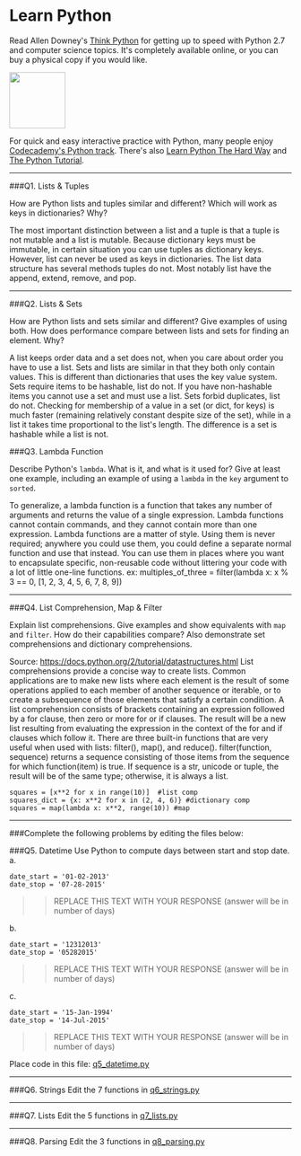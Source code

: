 # Learn Python

Read Allen Downey's [Think Python](http://www.greenteapress.com/thinkpython/) for getting up to speed with Python 2.7 and computer science topics. It's completely available online, or you can buy a physical copy if you would like.

<a href="http://www.greenteapress.com/thinkpython/"><img src="img/think_python.png" style="width: 100px;" target="_blank"></a>

For quick and easy interactive practice with Python, many people enjoy [Codecademy's Python track](http://www.codecademy.com/en/tracks/python). There's also [Learn Python The Hard Way](http://learnpythonthehardway.org/book/) and [The Python Tutorial](https://docs.python.org/2/tutorial/).

---

###Q1. Lists &amp; Tuples

How are Python lists and tuples similar and different? Which will work as keys in dictionaries? Why?

>>
The most important distinction between a list and a tuple is that a tuple is not mutable and a list is mutable.
Because dictionary keys must be immutable, in certain situation you can use tuples as dictionary keys. However, list can never be used as keys in
dictionaries. The list data structure has several methods tuples do not. Most notably list have the append, extend, remove, and pop.

---

###Q2. Lists &amp; Sets

How are Python lists and sets similar and different? Give examples of using both. How does performance compare between lists and sets for finding an element. Why?

>>
A list keeps order data and a set does not, when you care about order you have to use a list. Sets and lists are similar in that they both only contain values. This is different than dictionaries that uses the key value system. Sets require items to be hashable, list do not. If you have non-hashable items you cannot use a set and must use a list. Sets forbid duplicates, list do not. Checking for membership of a value in a set (or dict, for keys) is much faster (remaining relatively constant despite size of the set), while in a list it takes time proportional to the list's length. The difference is a set is hashable while a list is not.

###Q3. Lambda Function

Describe Python's `lambda`. What is it, and what is it used for? Give at least one example, including an example of using a `lambda` in the `key` argument to `sorted`.

>>
To generalize, a lambda function is a function that takes any number of arguments and returns the value of a single expression. Lambda functions cannot contain commands, and they cannot contain more than one expression.
Lambda functions are a matter of style. Using them is never required; anywhere you could use them, you could define a separate normal function and use that instead. You can use them in places where you want to encapsulate specific,
non-reusable code without littering your code with a lot of little one-line functions.
ex: multiples_of_three = filter(lambda x: x % 3 == 0, [1, 2, 3, 4, 5, 6, 7, 8, 9])

---

###Q4. List Comprehension, Map &amp; Filter

Explain list comprehensions. Give examples and show equivalents with `map` and `filter`. How do their capabilities compare? Also demonstrate set comprehensions and dictionary comprehensions.

>>
Source: https://docs.python.org/2/tutorial/datastructures.html
List comprehensions provide a concise way to create lists. Common applications are to make new lists where each element is the result of some operations applied to each member of another sequence or iterable,
or to create a subsequence of those elements that satisfy a certain condition. A list comprehension consists of brackets containing an expression followed by a for clause, then zero or more for or if clauses.
The result will be a new list resulting from evaluating the expression in the context of the for and if clauses which follow it. There are three built-in functions that are very useful when used with
lists: filter(), map(), and reduce(). filter(function, sequence) returns a sequence consisting of those items from the sequence for which function(item) is true. If sequence is a str, unicode or tuple,
the result will be of the same type; otherwise, it is always a list.

```
squares = [x**2 for x in range(10)]  #list comp
squares_dict = {x: x**2 for x in (2, 4, 6)} #dictionary comp
squares = map(lambda x: x**2, range(10)) #map
```
---

###Complete the following problems by editing the files below:

###Q5. Datetime
Use Python to compute days between start and stop date.   
a.  

```
date_start = '01-02-2013'
date_stop = '07-28-2015'
```

>> REPLACE THIS TEXT WITH YOUR RESPONSE (answer will be in number of days)

b.  
```
date_start = '12312013'  
date_stop = '05282015'  
```

>> REPLACE THIS TEXT WITH YOUR RESPONSE (answer will be in number of days)

c.  
```
date_start = '15-Jan-1994'      
date_stop = '14-Jul-2015'  
```

>> REPLACE THIS TEXT WITH YOUR RESPONSE  (answer will be in number of days)

Place code in this file: [q5_datetime.py](python/q5_datetime.py)

---

###Q6. Strings
Edit the 7 functions in [q6_strings.py](python/q6_strings.py)

---

###Q7. Lists
Edit the 5 functions in [q7_lists.py](python/q7_lists.py)

---

###Q8. Parsing
Edit the 3 functions in [q8_parsing.py](python/q8_parsing.py)





